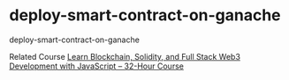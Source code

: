 # deploy-smart-contract-on-ganache
deploy-smart-contract-on-ganache

Related Course
[Learn Blockchain, Solidity, and Full Stack Web3 Development with JavaScript – 32-Hour Course](https://youtu.be/gyMwXuJrbJQ?t=26445)
